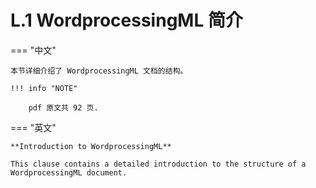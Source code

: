 # L.1 WordprocessingML 简介

=== "中文"

    本节详细介绍了 WordprocessingML 文档的结构。

    !!! info "NOTE"
    
        pdf 原文共 92 页.

=== "英文"

    **Introduction to WordprocessingML**

    This clause contains a detailed introduction to the structure of a WordprocessingML document. 
